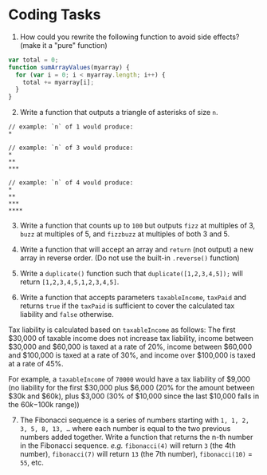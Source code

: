 # Coding Tasks

1. How could you rewrite the following function to avoid side effects? (make it a "pure" function)

  ```js
  var total = 0;
  function sumArrayValues(myarray) {
    for (var i = 0; i < myarray.length; i++) {
      total += myarray[i];
    }
  }
  ```

2. Write a function that outputs a triangle of asterisks of size `n`.

  ```plaintext
  // example: `n` of 1 would produce:
  *

  // example: `n` of 3 would produce:
  *
  **
  ***

  // example: `n` of 4 would produce:
  *
  **
  ***
  ****
  ```

3. Write a function that counts up to `100` but outputs `fizz` at multiples of 3, `buzz` at multiples of 5, and `fizzbuzz` at multiples of both 3 and 5.

4. Write a function that will accept an array and `return` (not output) a new array in reverse order. (Do not use the built-in `.reverse()` function)

5. Write a `duplicate()` function such that `duplicate([1,2,3,4,5]);` will return `[1,2,3,4,5,1,2,3,4,5]`.

6. Write a function that accepts parameters `taxableIncome`, `taxPaid` and returns `true` if the `taxPaid` is sufficient to cover the calculated tax liability and `false` otherwise.

Tax liability is calculated based on `taxableIncome` as follows: The first $30,000 of taxable income does not increase tax liability, income between $30,000 and $60,000 is taxed at a rate of 20%, income between $60,000 and $100,000 is taxed at a rate of 30%, and income over $100,000 is taxed at a rate of 45%.

For example, a `taxableIncome` of `70000` would have a tax liability of $9,000 (no liability for the first $30,000 plus $6,000 (20% for the amount between $30k and $60k), plus $3,000 (30% of $10,000 since the last $10,000 falls in the $60k-$100k range))

7. The Fibonacci sequence is a series of numbers starting with `1, 1, 2, 3, 5, 8, 13, …` where each number is equal to the two previous numbers added together. Write a function that returns the n-th number in the Fibonacci sequence. _e.g._ `fibonacci(4)` will return `3` (the 4th number), `fibonacci(7)` will return `13` (the 7th number), `fibonacci(10)` = `55`, etc.
